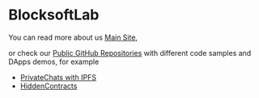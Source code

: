 # BlocksoftLab

You can read more about us [Main Site](https://blocksoftlab.com/),

or check our [Public GitHub Repositories](https://github.com/block-soft) with different code samples and DApps demos, for example
- [PrivateChats with IPFS](https://block-soft.github.io/privateChats/)
- [HiddenContracts](https://block-soft.github.io/hiddenContracts/)
